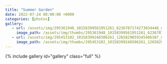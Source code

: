 ```yaml
---
title: "Summer Garden"
date: 2022-07-24 08:00:00 +0000
categories: [photos]
gallery:
   - url: /assets/img/295361948_10158399561951261_6236787174273034448_n_10158399561956261.jpg
     image_path: /assets/img/thumbs/295361948_10158399561951261_6236787174273034448_n_10158399561956261.png
   - url: /assets/img/295453102_10158399246506261_1265829059345406387_n_10158399246511261.jpg
     image_path: /assets/img/thumbs/295453102_10158399246506261_1265829059345406387_n_10158399246511261.png
---
```

{% include gallery id="gallery" class="full" %}